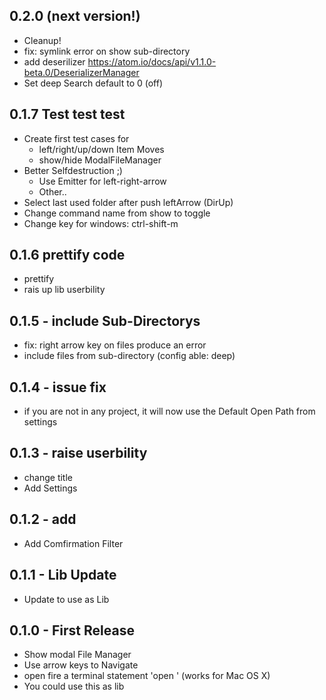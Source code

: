 ## 0.2.0 (next version!)
* Cleanup!
* fix: symlink error on show sub-directory
* add deserilizer https://atom.io/docs/api/v1.1.0-beta.0/DeserializerManager
* Set deep Search default to 0 (off)

## 0.1.7 Test test test
* Create first test cases for
  * left/right/up/down Item Moves
  * show/hide ModalFileManager
* Better Selfdestruction ;)
  * Use Emitter for left-right-arrow
  * Other..
* Select last used folder after push leftArrow (DirUp)
* Change command name from show to toggle
* Change key for windows: ctrl-shift-m

## 0.1.6 prettify code
* prettify
* rais up lib userbility

## 0.1.5 - include Sub-Directorys
* fix: right arrow key on files produce an error
* include files from sub-directory (config able: deep)

## 0.1.4 - issue fix
* if you are not in any project, it will now use the Default Open Path from settings

## 0.1.3 - raise userbility
* change title
* Add Settings

## 0.1.2 - add
* Add Comfirmation Filter

## 0.1.1 - Lib Update
* Update to use as Lib

## 0.1.0 - First Release
* Show modal File Manager
* Use arrow keys to Navigate
* open fire a terminal statement 'open <selected-path>' (works for Mac OS X)
* You could use this as lib
